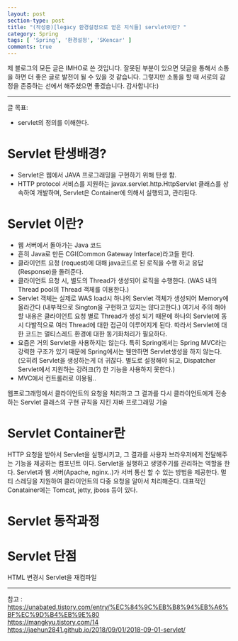 ```yaml
---
layout: post
section-type: post
title: "(작성중)[legacy 환경설정으로 얻은 지식들] servlet이란? "
category: Spring
tags: [ 'Spring', '환경설정', 'SKencar' ]
comments: true
---
```


제 블로그의 모든 글은 IMHO로 쓴 것입니다.
잘못된 부분이 있으면 덧글을 통해서 소통을 하면 더 좋은 글로 발전이 될 수 있을 것 같습니다.
그렇지만 소통을 할 때 서로의 감정을 존중하는 선에서 해주셨으면 좋겠습니다.
감사합니다:)

---

글 목표:
- servlet의 정의를 이해한다.




# Servlet 탄생배경?
- Servlet은 웹에서 JAVA 프로그래밍을 구현하기 위해 탄생 함.
- HTTP protocol 서비스를 지원하는 javax.servlet.http.HttpServlet 클래스를 상속하여 개발하며, Servlet은 Container에 의해서 실행되고, 관리된다.




# Servlet 이란?
- 웹 서버에서 돌아가는 Java 코드
- 흔히 Java로 만든 CGI(Common Gateway Interface)라고들 한다.
- 클라이언트 요청 (request)에 대해 java코드로 된 로직을 수행 하고 응답(Response)을 돌려준다.
- 클라이언트 요청 시, 별도의 Thread가 생성되어 로직을 수행한다. (WAS 내의 Thread pool의 Thread 객체를 이용한다.)
- Servlet 객체는 실제로 WAS load시 하나의 Servlet 객체가 생성되어 Memory에 올라간다 (내부적으로 Sington을 구현하고 있지는 않다고한다.) 여기서 주의 해야 할 내용은 클라이언트 요청 별로 Thread가 생성 되기 때문에 하나의 Servlet에 동시 다발적으로 여러 Thread에 대한 접근이 이루어지게 된다. 따라서 Servlet에 대한 코드는 멀티스레드 환경에 대한 동기화처리가 필요하다.
- 요즘은 거의 Servlet을 사용하지는 않는다. 특히 Spring에서는 Spring MVC라는 강력한 구조가 있기 때문에 Spring에서는 웬만하면 Servlet생성을 하지 않는다. (오히려 Servlet을 생성하는게 더 귀찮다. 별도로 설정해야 되고, Dispatcher Servlet에서 지원하는 강려크(?) 한 기능을 사용하지 못한다.)
- MVC에서 컨트롤러로 이용됨..



웹프로그래밍에서 클라이언트의 요청을 처리하고 그 결과를 다시 클라이언트에게 전송하는 Servlet 클래스의 구현 규칙을 지킨 자바 프로그래밍 기술




# Servlet Container란
HTTP 요청을 받아서 Servlet을 실행시키고, 그 결과를 사용자 브라우저에게 전달해주는 기능을 제공하는 컴포넌트 이다.
Servlet을 실행하고 생명주기를 관리하는 역할을 한다.
Servlet과 웹 서버(Apache, nginx..)가 서버 통신 할 수 있는 방법을 제공한다.
멀티 스레딩을 지원하여 클라이언트의 다중 요청을 알아서 처리해준다.
대표적인 Conatainer에는 Tomcat, jetty, jboss 등이 있다.




# Servlet 동작과정
# Servlet 단점
HTML 변경시 Servlet을 재컴파일




---
참고 :  
https://unabated.tistory.com/entry/%EC%84%9C%EB%B8%94%EB%A6%BF%EC%9D%B4%EB%9E%80  
https://mangkyu.tistory.com/14
https://jaehun2841.github.io/2018/09/01/2018-09-01-servlet/
